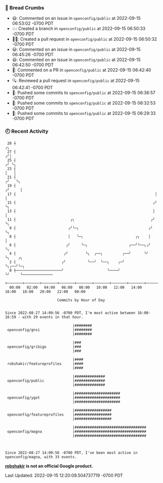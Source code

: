### 🍞 Bread Crumbs

 * 😃: Commented on an issue in `openconfig/public` at 2022-09-15 06:53:02 -0700 PDT
 * 💥: Created a branch in `openconfig/public` at 2022-09-15 06:50:33 -0700 PDT
 * ✍🏼: Created a pull request in `openconfig/public` at 2022-09-15 06:50:32 -0700 PDT
 * 😃: Commented on an issue in `openconfig/public` at 2022-09-15 06:45:26 -0700 PDT
 * 😃: Commented on an issue in `openconfig/public` at 2022-09-15 06:42:50 -0700 PDT
 * 💬: Commented on a PR in  `openconfig/public` at 2022-09-15 06:42:40 -0700 PDT
 * 🔍: Reviewed a pull request in  `openconfig/public` at 2022-09-15 06:42:41 -0700 PDT
 * 🚢: Pushed some commits to `openconfig/public` at 2022-09-15 06:36:57 -0700 PDT
 * 🚢: Pushed some commits to `openconfig/public` at 2022-09-15 06:32:53 -0700 PDT
 * 🚢: Pushed some commits to `openconfig/public` at 2022-09-15 06:29:33 -0700 PDT

### 🕘 Recent Activity
```
 28 ┼                                                                    ╭╮
 27 ┤                                                                   ╭╯│
 25 ┤                                                                  ╭╯ ╰╮
 23 ┤                                                                  │   │
 21 ┤                                                                 ╭╯   ╰╮
 19 ┤                                                                ╭╯     │
 17 ┤                                                                │      │
 15 ┤                                                               ╭╯      ╰╮
 13 ┤                                                               │        │
 11 ┤                         ╭╮                                   ╭╯        ╰╮
  9 ┤                        ╭╯╰─╮                                ╭╯          ╰╮
  8 ┤                        │   ╰─╮                        ╭╮    │            │
  6 ┤                       ╭╯     ╰─╮                   ╭──╯╰──╮╭╯            ╰╮
  4 ┤                      ╭╯        ╰╮  ╭──╮         ╭──╯      ╰╯              ╰╮    ╭╮
  2 ┤                     ╭╯          ╰──╯  ╰──╮    ╭─╯                          ╰╮╭──╯╰─╮
  0 ┼─────────────────────╯                    ╰────╯                             ╰╯     ╰──────────────
    +───────+───────+───────+───────+───────+───────+───────+───────+───────+───────+───────+───────+────
  00:00   02:00   04:00   06:00   08:00   10:00   12:00   14:00   16:00   18:00   20:00   22:00   00:00   

						Commits by Hour of Day


Since 2022-08-27 14:09:56 -0700 PDT, I'm most active between 16:00-16:59 - with 29 events in that hour.

```



```
                               |########
 openconfig/gnsi               |########
                               |########

                               |###
 openconfig/gribigo            |###
                               |###

                               |####
 robshakir/featureprofiles     |####
                               |####

                               |##############
 openconfig/public             |##############
                               |##############

                               |#####################
 openconfig/ygot               |#####################
                               |#####################

                               |#################
 openconfig/featureprofiles    |#################
                               |#################

                               |#################################
 openconfig/magna              |#################################
                               |#################################



Since 2022-08-27 14:09:56 -0700 PDT, I've been most active in openconfig/magna, with 33 events.

```
**[robshakir](mailto:robjs@google.com) is not an official Google product.**  


Last Updated: 2022-09-15 12:20:09.504737719 -0700 PDT
